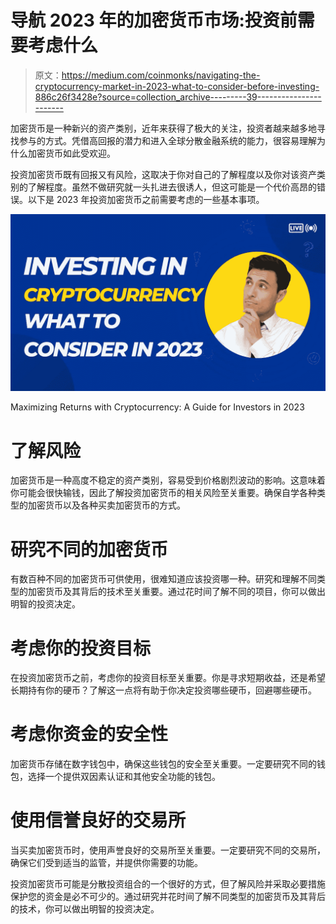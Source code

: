 # 导航 2023 年的加密货币市场:投资前需要考虑什么

> 原文：<https://medium.com/coinmonks/navigating-the-cryptocurrency-market-in-2023-what-to-consider-before-investing-886c26f3428e?source=collection_archive---------39----------------------->

加密货币是一种新兴的资产类别，近年来获得了极大的关注，投资者越来越多地寻找参与的方式。凭借高回报的潜力和进入全球分散金融系统的能力，很容易理解为什么加密货币如此受欢迎。

投资加密货币既有回报又有风险，这取决于你对自己的了解程度以及你对该资产类别的了解程度。虽然不做研究就一头扎进去很诱人，但这可能是一个代价高昂的错误。以下是 2023 年投资加密货币之前需要考虑的一些基本事项。

![](img/3d0a787963854a1b47ee69baa7007c17.png)

Maximizing Returns with Cryptocurrency: A Guide for Investors in 2023

# 了解风险

加密货币是一种高度不稳定的资产类别，容易受到价格剧烈波动的影响。这意味着你可能会很快输钱，因此了解投资加密货币的相关风险至关重要。确保自学各种类型的加密货币以及各种买卖加密货币的方式。

# 研究不同的加密货币

有数百种不同的加密货币可供使用，很难知道应该投资哪一种。研究和理解不同类型的加密货币及其背后的技术至关重要。通过花时间了解不同的项目，你可以做出明智的投资决定。

# 考虑你的投资目标

在投资加密货币之前，考虑你的投资目标至关重要。你是寻求短期收益，还是希望长期持有你的硬币？了解这一点将有助于你决定投资哪些硬币，回避哪些硬币。

# 考虑你资金的安全性

加密货币存储在数字钱包中，确保这些钱包的安全至关重要。一定要研究不同的钱包，选择一个提供双因素认证和其他安全功能的钱包。

# 使用信誉良好的交易所

当买卖加密货币时，使用声誉良好的交易所至关重要。一定要研究不同的交易所，确保它们受到适当的监管，并提供你需要的功能。

投资加密货币可能是分散投资组合的一个很好的方式，但了解风险并采取必要措施保护您的资金是必不可少的。通过研究并花时间了解不同类型的加密货币及其背后的技术，你可以做出明智的投资决定。